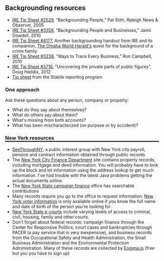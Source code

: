 ## Backgrounding resources ##

<ul>
	<li><a href="https://www.ire.org/resource-center/tipsheets/2529/">IRE Tip Sheet #2529</a>, “Backgrounding People,” Pat Stith, Raleigh News &amp; Observer, 2005</li>
	<li><a href="https://www.ire.org/resource-center/tipsheets/3358/">IRE Tip Sheet #3358</a>, “Backgrounding People and Businesses,” Jaimi Dowdell, 2010</li>
    <li><a href="http://ire.org/resource-center/tipsheets/4215/download/?fileid=4177">IRE Tip Sheet #4177</a>, Another backgrounding handout from IRE and its companion, <a href="http://owh-projects.github.io/sandbox/levering/">The Omaha World Herald's</a> quest for the background of a crime family</a>
	<li><a href="https://www.ire.org/resource-center/tipsheets/3238/">IRE Tip Sheet #3238</a>, “Ways to Trace Every Business,” Ron Campbell, 2010</li>
	<li><a href="http://ire.org/resource-center/tipsheets/3716/">IRE Tip Sheet #3716</a>, "Uncovering the private parts of public figures", Doug Haddix, 2012</li>
	<li><a href="individual_record_tipsheet.pdf">Tip sheet</a> from the Stabile reporting program</li>
</ul>


### One approach

Ask these questions about any person, company or property: 

* What do they say about themselves? 
* What do others say about them? 
* What's missing from both accounts? 
* What has been mischaracterized (on purpose or by accident)?

<h3 style="border-bottom:solid">New York resources</h3>

<ul>
<li><a href="http://seethroughny.net/">SeeThroughNY</a>, a public interest group with New York city payroll, pension and contract information obtained through public records</li>
<li>The <a href="http://www.nyc.gov/html/dof/html/property/property.shtml">New York City Finance Department</a> site contains property records, including mortgage and deed information. You will probably have to look up the block and lot information using the address lookup to get much information. I've had trouble with the latest Java problems getting the actual documents online.</li>
<li>The <a href="http://www.elections.ny.gov/CFViewReports.html">New York State campaign finance</a> office has searchable contributions</li>
<li>Many records require you go to the office to request information: <a href="https://voterlookup.elections.state.ny.us/">New York voter information</a> is only available online if you know the full name and date of birth of the person you're looking for.</li> 
<li><a href="https://iapps.courts.state.ny.us/webcivil/ecourtsMain">New York State e-courts</a> include varying levels of access to criminal, civil, housing, family and other courts.</li>
<li>Don't forget about federal records: campaign finance through the Center for Responsive Politics, court cases and bankruptcies through PACER (a pay service that is very inexpensive), and business records from the Occupational Safety and Health Administration, the Small Business Administration and the Environmental Protection Administration.  Many of these records are collected by <a href="http://enigma.io">Enigma.io</a> (free but you you have to sign up)</li>
</ul>
